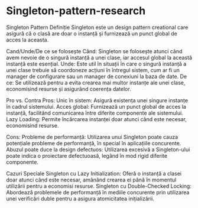 # Singleton-pattern-research
Singleton Pattern
Definiție
Singleton este un design pattern creational care asigură că o clasă are doar o instanță și furnizează un punct global de acces la aceasta.

Cand/Unde/De ce se folosește
Când: Singleton se folosește atunci când avem nevoie de o singură instanță a unei clase, iar accesul global la această instanță este esențial.
Unde: Este util în situații în care o singură instanță a unei clase trebuie să coordoneze acțiuni în întregul sistem, cum ar fi un manager de configurare sau un manager de conexiuni la baza de date.
De ce: Se utilizează pentru a evita crearea mai multor instanțe ale unei clase, economisind resurse și asigurând coerența datelor.

Pro vs. Contra
Pros:
Unic în sistem: Asigură existența unei singure instanțe în cadrul sistemului.
Acces global: Furnizează un punct global de acces la instanță, facilitând comunicarea între diferite componente ale sistemului.
Lazy Loading: Permite încărcarea instanței doar atunci când este necesar, economisind resurse.

Cons:
Probleme de performanță: Utilizarea unui Singleton poate cauza potențiale probleme de performanță, în special în aplicațiile concurente.
Abuzul poate duce la design defectuos: Utilizarea excesivă a Singleton-ului poate indica o proiectare defectuoasă, legând în mod rigid diferite componente.

Cazuri Speciale
Singleton cu Lazy Initialization: Oferă o instanță a clasei doar atunci când este necesar, amânând crearea ei până în momentul utilizării pentru a economisi resurse.
Singleton cu Double-Checked Locking: Abordează problemele de performanță în mediile concurente prin utilizarea unei verificări duble pentru a asigura atomicitatea inițializării.
